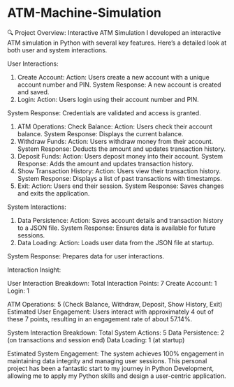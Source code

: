 # ATM-Machine-Simulation
🔍 Project Overview: Interactive ATM Simulation
I developed an interactive ATM simulation in Python with several key features. Here’s a detailed look at both user and system interactions.

User Interactions:
1. Create Account:
Action: Users create a new account with a unique account number and PIN.
System Response: A new account is created and saved.
2. Login:
Action: Users login using their account number and PIN.

System Response: Credentials are validated and access is granted.
1. ATM Operations:
Check Balance:
Action: Users check their account balance.
System Response: Displays the current balance.
2. Withdraw Funds:
Action: Users withdraw money from their account.
System Response: Deducts the amount and updates transaction history.
3. Deposit Funds:
Action: Users deposit money into their account.
System Response: Adds the amount and updates transaction history.
4. Show Transaction History:
Action: Users view their transaction history.
System Response: Displays a list of past transactions with timestamps.
5. Exit:
Action: Users end their session.
System Response: Saves changes and exits the application.

System Interactions:
1. Data Persistence:
Action: Saves account details and transaction history to a JSON file.
System Response: Ensures data is available for future sessions.
2. Data Loading:
Action: Loads user data from the JSON file at startup.

System Response: Prepares data for user interactions.

Interaction Insight:

User Interaction Breakdown:
Total Interaction Points: 7
Create Account: 1
Login: 1

ATM Operations: 5 (Check Balance, Withdraw, Deposit, Show History, Exit)
Estimated User Engagement:
Users interact with approximately 4 out of these 7 points, resulting in an engagement rate of about 57.14%.

System Interaction Breakdown:
Total System Actions: 5
Data Persistence: 2 (on transactions and session end)
Data Loading: 1 (at startup)

Estimated System Engagement:
The system achieves 100% engagement in maintaining data integrity and managing user sessions.
This personal project has been a fantastic start to my journey in Python Development, allowing me to apply my Python skills and design a user-centric application.
